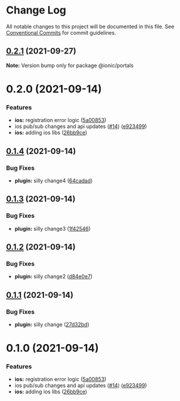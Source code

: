 # Change Log

All notable changes to this project will be documented in this file.
See [Conventional Commits](https://conventionalcommits.org) for commit guidelines.

## [0.2.1](https://github.com/ionic-team/ionic-portals/compare/0.2.0...0.2.1) (2021-09-27)

**Note:** Version bump only for package @ionic/portals





# 0.2.0 (2021-09-14)


### Features

* **ios:** registration error logic ([5a00853](https://github.com/ionic-team/ionic-portals/commit/5a0085344d8ac0f43b64c7ce6a69ed09ba1a20c8))
* ios pub/sub changes and api updates ([#14](https://github.com/ionic-team/ionic-portals/issues/14)) ([e923499](https://github.com/ionic-team/ionic-portals/commit/e923499302005e312cb9412b498ba9b34504a6f6))
* **ios:** adding ios libs ([26bb9ce](https://github.com/ionic-team/ionic-portals/commit/26bb9ce981668157f07441502713eda8ce419eab))





## [0.1.4](https://github.com/ionic-team/ionic-portals/compare/0.1.3...0.1.4) (2021-09-14)


### Bug Fixes

* **plugin:** silly change4 ([64cadad](https://github.com/ionic-team/ionic-portals/commit/64cadadc90c08ee3b51941f4a7438b24ff59b5c9))





## [0.1.3](https://github.com/ionic-team/ionic-portals/compare/0.1.2...0.1.3) (2021-09-14)


### Bug Fixes

* **plugin:** silly change3 ([1f42546](https://github.com/ionic-team/ionic-portals/commit/1f4254692800fbae2423df1ece7d13139f651c2e))





## [0.1.2](https://github.com/ionic-team/ionic-portals/compare/0.1.1...0.1.2) (2021-09-14)


### Bug Fixes

* **plugin:** silly change2 ([d84e0e7](https://github.com/ionic-team/ionic-portals/commit/d84e0e7db7caa61cee4d0c9d910d287365e35e12))





## [0.1.1](https://github.com/ionic-team/ionic-portals/compare/0.1.0...0.1.1) (2021-09-14)


### Bug Fixes

* **plugin:** silly change ([27d32bd](https://github.com/ionic-team/ionic-portals/commit/27d32bd5c3de4dd1e59a43ff362e2eb450ebdfba))





# 0.1.0 (2021-09-14)


### Features

* **ios:** registration error logic ([5a00853](https://github.com/ionic-team/ionic-portals/commit/5a0085344d8ac0f43b64c7ce6a69ed09ba1a20c8))
* ios pub/sub changes and api updates ([#14](https://github.com/ionic-team/ionic-portals/issues/14)) ([e923499](https://github.com/ionic-team/ionic-portals/commit/e923499302005e312cb9412b498ba9b34504a6f6))
* **ios:** adding ios libs ([26bb9ce](https://github.com/ionic-team/ionic-portals/commit/26bb9ce981668157f07441502713eda8ce419eab))
